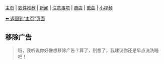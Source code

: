 [主页](./) | [软件推荐](./software) | [新闻](./news) | [注意事项](./notes) | [商店](./shop) | [歌曲](./songs) | [小视频](./videos)

[⬅️ 返回到“主页”页面](./)

## 移除广告
> 哦，我听说你好像想移除广告？算了，别想了，我建议你还是早点洗洗睡吧！